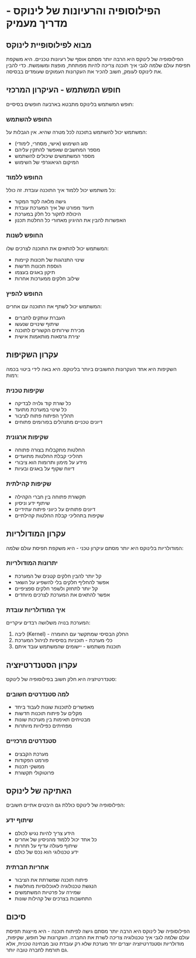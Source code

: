 # הפילוסופיה והרעיונות של לינוקס - מדריך מעמיק

## מבוא לפילוסופיית לינוקס

הפילוסופיה של לינוקס היא הרבה יותר מסתם אוסף של רעיונות טכניים. היא משקפת תפיסת עולם שלמה לגבי איך תוכנה צריכה להיות מפותחת, מופצת ומשומשת. כדי להבין את לינוקס לעומק, חשוב להכיר את העקרונות העמוקים שעומדים בבסיסה.

## חופש המשתמש - העיקרון המרכזי

חופש המשתמש בלינוקס מתבטא בארבעה חופשים בסיסיים:

### החופש להשתמש
המשתמש יכול להשתמש בתוכנה לכל מטרה שהיא. אין הגבלות על:
- סוג השימוש (אישי, מסחרי, לימודי)
- מספר המחשבים שאפשר להתקין עליהם
- מספר המשתמשים שיכולים להשתמש
- המיקום הגיאוגרפי של השימוש

### החופש ללמוד
כל משתמש יכול ללמוד איך התוכנה עובדת. זה כולל:
- גישה מלאה לקוד המקור
- תיעוד מפורט של איך המערכת עובדת
- היכולת לחקור כל חלק במערכת
- האפשרות להבין את ההיגיון מאחורי כל החלטת תכנון

### החופש לשנות
המשתמש יכול להתאים את התוכנה לצרכים שלו:
- שינוי התנהגות של תכונות קיימות
- הוספת תכונות חדשות
- תיקון באגים בעצמו
- שילוב חלקים ממערכות אחרות

### החופש להפיץ
המשתמש יכול לשתף את התוכנה עם אחרים:
- העברת עותקים לחברים
- שיתוף שינויים שנעשו
- מכירת שירותים הקשורים לתוכנה
- יצירת גרסאות מותאמות אישית

## עקרון השקיפות

השקיפות היא אחד העקרונות החשובים ביותר בלינוקס. היא באה לידי ביטוי בכמה רמות:

### שקיפות טכנית
- כל שורת קוד גלויה לבדיקה
- כל שינוי במערכת מתועד
- תהליך הפיתוח פתוח לציבור
- דיונים טכניים מתנהלים בפורומים פתוחים

### שקיפות ארגונית
- החלטות מתקבלות בצורה פתוחה
- תהליכי קבלת החלטות מתועדים
- מידע על מימון ותרומות הוא ציבורי
- דיווח שקוף על באגים ובעיות

### שקיפות קהילתית
- תקשורת פתוחה בין חברי הקהילה
- שיתוף ידע וניסיון
- דיונים פתוחים על כיווני פיתוח עתידיים
- שקיפות בתהליכי קבלת החלטות קהילתיים

## עקרון המודולריות

המודולריות בלינוקס היא יותר מסתם עיקרון טכני - היא משקפת תפיסת עולם שלמה:

### יתרונות המודולריות
- קל יותר להבין חלקים קטנים של המערכת
- אפשר להחליף חלקים בלי להשפיע על השאר
- קל יותר לתחזק ולשפר חלקים ספציפיים
- אפשר להתאים את המערכת לצרכים מיוחדים

### איך המודולריות עובדת
המערכת בנויה משלושה רבדים עיקריים:
1. ליבה (Kernel) - החלק הבסיסי שמתקשר עם החומרה
2. כלי מערכת - תוכניות בסיסיות לניהול המערכת
3. תוכנות משתמש - יישומים שהמשתמש עובד איתם

## עקרון הסטנדרטיזציה

סטנדרטיזציה היא חלק חשוב בפילוסופיה של לינוקס:

### למה סטנדרטים חשובים
- מאפשרים לתוכנות שונות לעבוד ביחד
- מקלים על פיתוח תוכנות חדשות
- מבטיחים תאימות בין מערכות שונות
- מפחיתים כפילויות מיותרות

### סטנדרטים מרכזיים
- מערכת הקבצים
- פורמט הפקודות
- ממשקי תכנות
- פרוטוקולי תקשורת

## האתיקה של לינוקס

הפילוסופיה של לינוקס כוללת גם היבטים אתיים חשובים:

### שיתוף ידע
- הידע צריך להיות נגיש לכולם
- כל אחד יכול ללמוד מהניסיון של אחרים
- שיתוף פעולה עדיף על תחרות
- ידע טכנולוגי הוא נכס של כולם

### אחריות חברתית
- פיתוח תוכנה שמשרתת את הציבור
- הנגשת טכנולוגיה לאוכלוסיות מוחלשות
- שמירה על פרטיות המשתמשים
- התחשבות בצרכים של קהילות שונות

## סיכום

הפילוסופיה של לינוקס היא הרבה יותר מסתם גישה לפיתוח תוכנה - היא מייצגת תפיסת עולם שלמה לגבי איך טכנולוגיה צריכה לשרת את החברה. העקרונות של חופש, שקיפות, מודולריות וסטנדרטיזציה יוצרים יחד מערכת שלא רק עובדת טוב מבחינה טכנית, אלא גם תורמת לחברה טובה יותר.
